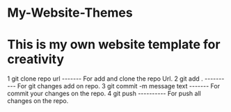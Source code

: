 # My-Website-Themes
# This is my own website template for creativity


<!-- Git Command lists -->

1 git clone repo url ------- For add and clone the repo Url.
2 git add . ---------- For git changes add on repo.
3 git commit -m message text ------- For commit your changes on the repo.
4 git push ---------- For push all changes on the repo. 